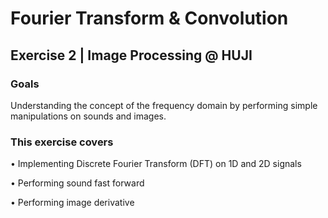 # Fourier Transform & Convolution
## Exercise 2 | Image Processing @ HUJI

### Goals
Understanding the concept of the frequency domain by performing
simple manipulations on sounds and images. 

### This exercise covers
• Implementing Discrete Fourier Transform (DFT) on 1D and 2D signals

• Performing sound fast forward

• Performing image derivative
